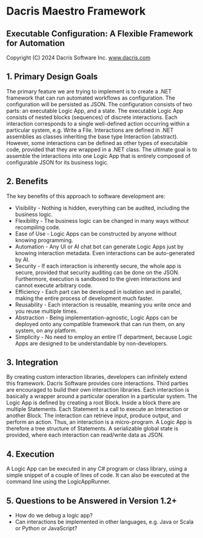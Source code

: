 # Dacris Maestro Framework

Executable Configuration: A Flexible Framework for Automation
---
Copyright (C) 2024 Dacris Software Inc. www.dacris.com

## 1. Primary Design Goals

The primary feature we are trying to implement is to create a .NET framework that can run automated workflows as configuration.
The configuration will be persisted as JSON.
The configuration consists of two parts: an executable Logic App, and a state.
The executable Logic App consists of nested blocks (sequences) of discrete interactions.
Each interaction corresponds to a single well-defined action occurring within a particular system, e.g. Write a File.
Interactions are defined in .NET assemblies as classes inheriting the base type Interaction (abstract).
However, some interactions can be defined as other types of executable code, provided that they are wrapped in a .NET class.
The ultimate goal is to assemble the interactions into one Logic App that is entirely composed of configurable JSON for its business logic.

## 2. Benefits

The key benefits of this approach to software development are:
- Visibility - Nothing is hidden, everything can be audited, including the business logic.
- Flexibility - The business logic can be changed in many ways without recompiling code.
- Ease of Use - Logic Apps can be constructed by anyone without knowing programming.
- Automation - Any UI or AI chat bot can generate Logic Apps just by knowing interaction metadata. Even interactions can be auto-generated by AI.
- Security - If each interaction is inherently secure, the whole app is secure, provided that security auditing can be done on the JSON. Furthermore, execution is sandboxed to the given interactions and cannot execute arbitrary code.
- Efficiency - Each part can be developed in isolation and in parallel, making the entire process of development much faster.
- Reusability - Each interaction is reusable, meaning you write once and you reuse multiple times.
- Abstraction - Being implementation-agnostic, Logic Apps can be deployed onto any compatible framework that can run them, on any system, on any platform.
- Simplicity - No need to employ an entire IT department, because Logic Apps are designed to be understandable by non-developers.

## 3. Integration

By creating custom interaction libraries, developers can infinitely extend this framework.
Dacris Software provides core interactions. Third parties are encouraged to build their own interaction libraries.
Each interaction is basically a wrapper around a particular operation in a particular system.
The Logic App is defined by creating a root Block. Inside a block there are multiple Statements.
Each Statement is a call to execute an Interaction or another Block. The interaction can retrieve input, produce output, and perform an action.
Thus, an interaction is a micro-program. A Logic App is therefore a tree structure of Statements.
A serializable global state is provided, where each interaction can read/write data as JSON.

## 4. Execution

A Logic App can be executed in any C# program or class library, using a simple snippet of a couple of lines of code.
It can also be executed at the command line using the LogicAppRunner.

## 5. Questions to be Answered in Version 1.2+

- How do we debug a logic app?
- Can interactions be implemented in other languages, e.g. Java or Scala or Python or JavaScript?
